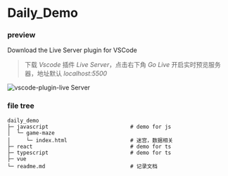 # Daily_Demo

### preview

Download the Live Server plugin for VSCode

> 下载 _Vscode_ 插件 _Live Server_，点击右下角 _Go Live_ 开启实时预览服务器，地址默认 _localhost:5500_

![vscode-plugin-live Server](https://techstacker.com/static/b67ab1adeadeacd5164ee69e6cc07048/4d3f1/vscode-live-server-extension.png)

### file tree

```text
daily_demo
├─ javascript                          # demo for js
│  └─ game-maze
│     └─ index.html                    # 迷宫，数据相关
├─ react                               # demo for ts
├─ typescript                          # demo for ts
├─ vue
└─ readme.md                           # 记录文档
```
